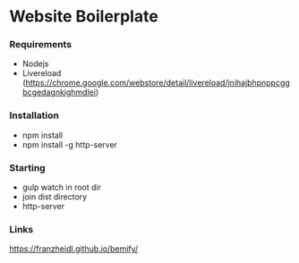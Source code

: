 # Website Boilerplate

### Requirements
* Nodejs
* Livereload (https://chrome.google.com/webstore/detail/livereload/jnihajbhpnppcggbcgedagnkighmdlei)

### Installation
* npm install
* npm install -g http-server

### Starting
* gulp watch in root dir
* join dist directory
* http-server


### Links
https://franzheidl.github.io/bemify/